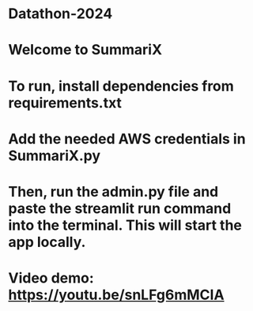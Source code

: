 # Datathon-2024
# Welcome to SummariX
# To run, install dependencies from requirements.txt
# Add the needed AWS credentials in SummariX.py
# Then, run the admin.py file and paste the streamlit run command into the terminal. This will start the app locally.
# Video demo: https://youtu.be/snLFg6mMCIA
